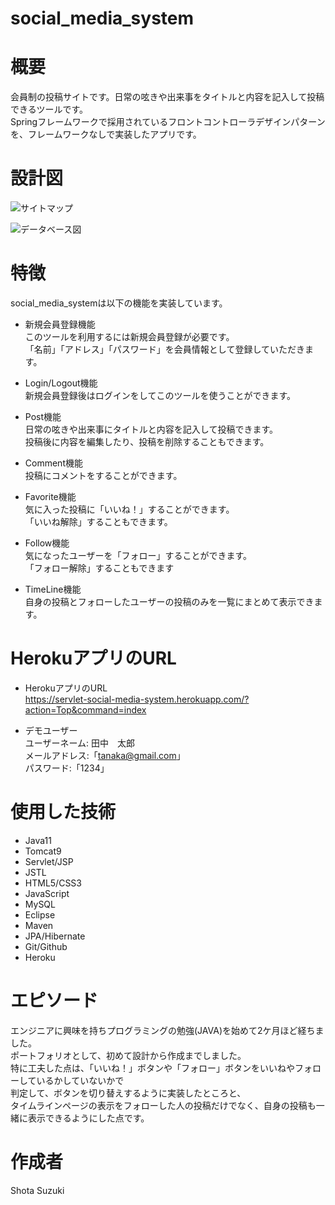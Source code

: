 # social_media_system

# 概要
会員制の投稿サイトです。日常の呟きや出来事をタイトルと内容を記入して投稿できるツールです。  
Springフレームワークで採用されているフロントコントローラデザインパターンを、フレームワークなしで実装したアプリです。

# 設計図

![サイトマップ](https://gyazo.com/e9e36f89a0bf00645ca6085f2bb614f2/raw)

![データベース図](https://gyazo.com/e8ce73256dd4e14b7485d86e899c65f8/raw)


# 特徴
social_media_systemは以下の機能を実装しています。

- 新規会員登録機能  
このツールを利用するには新規会員登録が必要です。  
「名前」「アドレス」「パスワード」を会員情報として登録していただきます。

- Login/Logout機能  
新規会員登録後はログインをしてこのツールを使うことができます。

- Post機能  
日常の呟きや出来事にタイトルと内容を記入して投稿できます。  
投稿後に内容を編集したり、投稿を削除することもできます。

- Comment機能  
投稿にコメントをすることができます。

- Favorite機能  
気に入った投稿に「いいね！」することができます。  
「いいね解除」することもできます。

- Follow機能  
気になったユーザーを「フォロー」することができます。  
「フォロー解除」することもできます

- TimeLine機能  
自身の投稿とフォローしたユーザーの投稿のみを一覧にまとめて表示できます。

# HerokuアプリのURL

- HerokuアプリのURL  
https://servlet-social-media-system.herokuapp.com/?action=Top&command=index

- デモユーザー  
ユーザーネーム: 田中　太郎  
メールアドレス:「tanaka@gmail.com」  
パスワード:「1234」


# 使用した技術

   - Java11
   - Tomcat9
   - Servlet/JSP
   - JSTL
   - HTML5/CSS3
   - JavaScript
   - MySQL
   - Eclipse
   - Maven
   - JPA/Hibernate
   - Git/Github
   - Heroku

# エピソード
エンジニアに興味を持ちプログラミングの勉強(JAVA)を始めて2ケ月ほど経ちました。   
ポートフォリオとして、初めて設計から作成までしました。  
特に工夫した点は、「いいね！」ボタンや「フォロー」ボタンをいいねやフォローしているかしていないかで  
判定して、ボタンを切り替えするように実装したところと、  
タイムラインページの表示をフォローした人の投稿だけでなく、自身の投稿も一緒に表示できるようにした点です。  


# 作成者
Shota Suzuki

